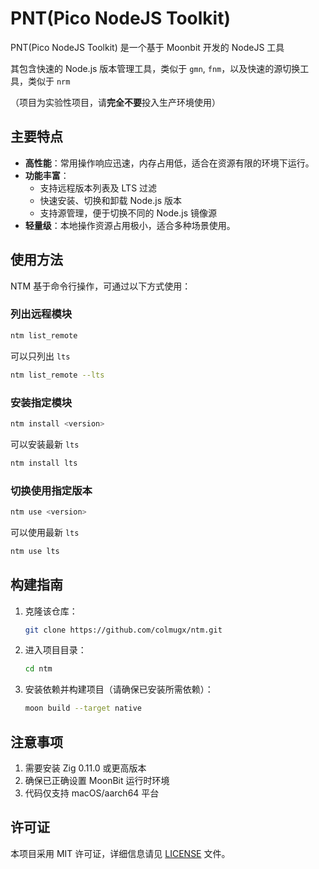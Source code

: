 # PNT(Pico NodeJS Toolkit)

PNT(Pico NodeJS Toolkit) 是一个基于 Moonbit 开发的 NodeJS 工具

其包含快速的 Node.js 版本管理工具，类似于 `gmn`, `fnm`，以及快速的源切换工具，类似于 `nrm`

（项目为实验性项目，请**完全不要**投入生产环境使用）

## 主要特点

- **高性能**：常用操作响应迅速，内存占用低，适合在资源有限的环境下运行。
- **功能丰富**：
  - 支持远程版本列表及 LTS 过滤
  - 快速安装、切换和卸载 Node.js 版本
  - 支持源管理，便于切换不同的 Node.js 镜像源
- **轻量级**：本地操作资源占用极小，适合多种场景使用。

## 使用方法

NTM 基于命令行操作，可通过以下方式使用：

### 列出远程模块

```bash
ntm list_remote
```

可以只列出 `lts`

```bash
ntm list_remote --lts
```

### 安装指定模块

```bash
ntm install <version>
```

可以安装最新 `lts`

```bash
ntm install lts
```

### 切换使用指定版本

```bash
ntm use <version>
```

可以使用最新 `lts`

```bash
ntm use lts
```

## 构建指南

1. 克隆该仓库：
   ```bash
   git clone https://github.com/colmugx/ntm.git
   ```
2. 进入项目目录：
   ```bash
   cd ntm
   ```
3. 安装依赖并构建项目（请确保已安装所需依赖）：
   ```bash
   moon build --target native
   ```

## 注意事项

1. 需要安装 Zig 0.11.0 或更高版本
2. 确保已正确设置 MoonBit 运行时环境
3. 代码仅支持 macOS/aarch64 平台

## 许可证

本项目采用 MIT 许可证，详细信息请见 [LICENSE](LICENSE) 文件。
